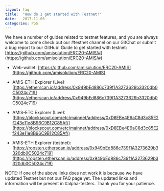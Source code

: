 ```yaml
---
layout: faq
title:  "How do I get started with Testnet?"
date:   2017-11-06
categories: PoS
---
```

We have a number of guides related to testnet features, and you are always welcome to come check out our #testnet channel on our GitChat or submit a bug report to our GitHub!
Guide to get started with testnet: [https://github.com/amisolution/ERC20-AMIS/#](https://github.com/amisolution/ERC20-AMIS/#)

- Web-wallet: [https://github.com/amisolution/ERC20-AMIS](https://github.com/amisolution/ERC20-AMIS)

- AMIS-ETH Explorer (Live): [https://etherscan.io/address/0x949bEd886c739f1A3273629b3320db0C5024c719](https://etherscan.io/address/0x949bEd886c739f1A3273629b3320db0C5024c719) 

- AMIS-ETC Explorer (Live): [https://blockscout.com/etc/mainnet/address/0xD8EBe4E6aC8d3c85E2f243e11e8B96C9B12C85Af/](https://blockscout.com/etc/mainnet/address/0xD8EBe4E6aC8d3c85E2f243e11e8B96C9B12C85Af/) 

- AMIS-ETH Explorer (testnet): [https://ropsten.etherscan.io/address/0x949bEd886c739f1A3273629b3320db0C5024c719](https://ropsten.etherscan.io/address/0x949bEd886c739f1A3273629b3320db0C5024c719) 

NOTE: If one of the above links does not work it is because we have updated Testnet but not our FAQ page yet. The updated links and information will be present in #alpha-testers. Thank you for your patience.

